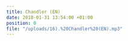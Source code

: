 ```yaml
---
title: Chandler (EN)
date: 2018-01-31 13:54:00 +01:00
position: 0
file: "/uploads/16).%20Chandler%20(EN).mp3"
---
```


